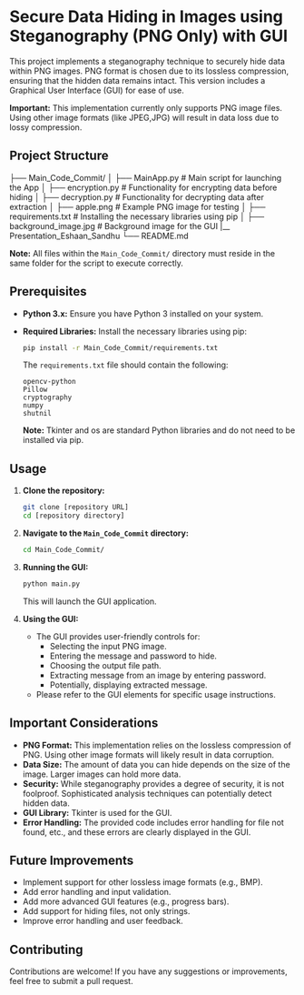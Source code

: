 # Secure Data Hiding in Images using Steganography (PNG Only) with GUI

This project implements a steganography technique to securely hide data within PNG images. PNG format is chosen due to its lossless compression, ensuring that the hidden data remains intact. This version includes a Graphical User Interface (GUI) for ease of use.

**Important:** This implementation currently only supports PNG image files. Using other image formats (like JPEG,JPG) will result in data loss due to lossy compression.

## Project Structure

├── Main_Code_Commit/
│   ├── MainApp.py       # Main script for launching the App
│   ├── encryption.py    # Functionality for encrypting data before hiding
│   ├── decryption.py    # Functionality for decrypting data after extraction
│   ├── apple.png        # Example PNG image for testing
│   ├── requirements.txt    # Installing the necessary libraries using pip
│   ├── background_image.jpg # Background image for the GUI
|__ Presentation_Eshaan_Sandhu
└── README.md

**Note:** All files within the `Main_Code_Commit/` directory must reside in the same folder for the script to execute correctly.

## Prerequisites

* **Python 3.x:** Ensure you have Python 3 installed on your system.
* **Required Libraries:** Install the necessary libraries using pip:

    ```bash
    pip install -r Main_Code_Commit/requirements.txt
    ```

    The `requirements.txt` file should contain the following:

    ```
    opencv-python
    Pillow
    cryptography
    numpy
    shutnil
    ```

    **Note:** Tkinter and os are standard Python libraries and do not need to be installed via pip.

## Usage

1.  **Clone the repository:**

    ```bash
    git clone [repository URL]
    cd [repository directory]
    ```

2.  **Navigate to the `Main_Code_Commit` directory:**

    ```bash
    cd Main_Code_Commit/
    ```

3.  **Running the GUI:**

    ```bash
    python main.py
    ```

    This will launch the GUI application.

4.  **Using the GUI:**

    * The GUI provides user-friendly controls for:
        * Selecting the input PNG image.
        * Entering the message and password to hide.
        * Choosing the output file path.
        * Extracting message from an image by entering password.
        * Potentially, displaying extracted message.
    * Please refer to the GUI elements for specific usage instructions.

## Important Considerations

* **PNG Format:** This implementation relies on the lossless compression of PNG. Using other image formats will likely result in data corruption.
* **Data Size:** The amount of data you can hide depends on the size of the image. Larger images can hold more data.
* **Security:** While steganography provides a degree of security, it is not foolproof. Sophisticated analysis techniques can potentially detect hidden data.
* **GUI Library:** Tkinter is used for the GUI.
* **Error Handling:** The provided code includes error handling for file not found, etc., and these errors are clearly displayed in the GUI.

## Future Improvements

* Implement support for other lossless image formats (e.g., BMP).
* Add error handling and input validation.
* Add more advanced GUI features (e.g., progress bars).
* Add support for hiding files, not only strings.
* Improve error handling and user feedback.

## Contributing

Contributions are welcome! If you have any suggestions or improvements, feel free to submit a pull request.

